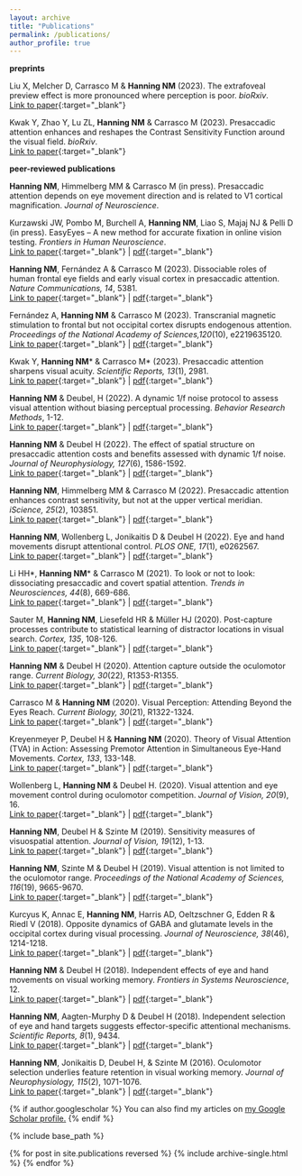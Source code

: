 ```yaml
---
layout: archive
title: "Publications"
permalink: /publications/
author_profile: true
---
```


**preprints**

Liu X, Melcher D, Carrasco M & **Hanning NM** (2023). The extrafoveal preview effect is more pronounced where perception is poor. *bioRxiv*.<br/>[Link to paper](https://www.biorxiv.org/content/10.1101/2023.05.18.541028v2){:target="_blank"}

Kwak Y, Zhao Y, Lu ZL, **Hanning NM** & Carrasco M (2023). Presaccadic attention enhances and reshapes the Contrast Sensitivity Function around the visual field. *bioRxiv*.<br/>[Link to paper](https://www.biorxiv.org/content/10.1101/2023.11.16.567379.abstract){:target="_blank"}<br/>


**peer-reviewed publications**

**Hanning NM**, Himmelberg MM & Carrasco M (in press). Presaccadic attention depends on eye movement direction and is related to V1 cortical magnification. *Journal of Neuroscience*.

Kurzawski JW, Pombo M, Burchell A, **Hanning NM**, Liao S, Majaj NJ & Pelli D (in press). EasyEyes – A new method for accurate fixation in online vision testing. *Frontiers in Human Neuroscience*.<br/>[Link to paper](https://www.frontiersin.org/articles/10.3389/fnhum.2023.1255465/full){:target="_blank"} \| [pdf](2023_FrontHumNeurosci_Kurzawski[...]&Pelli.pdf){:target="_blank"}

**Hanning NM**, Fernández A & Carrasco M (2023). Dissociable roles of human frontal eye fields and early visual cortex in presaccadic attention. *Nature Communications, 14*, 5381.<br/>[Link to paper](https://www.nature.com/articles/s41467-023-40678-z){:target="_blank"} \| [pdf](2023_NatComm_HanningFernandezCarrasco.pdf){:target="_blank"}

Fernández A, **Hanning NM** & Carrasco M (2023). Transcranial magnetic stimulation to frontal but not occipital cortex disrupts endogenous attention. *Proceedings of the National Academy of Sciences,120*(10), e2219635120.<br/>[Link to paper](https://www.pnas.org/doi/full/10.1073/pnas.2219635120){:target="_blank"} \| [pdf](2023_PNAS_FernandezHanningCarrasco.pdf){:target="_blank"}

Kwak Y, **Hanning NM*** & Carrasco M* (2023). Presaccadic attention sharpens visual acuity. *Scientific Reports, 13*(1), 2981.<br/>[Link to paper](https://www.nature.com/articles/s41598-023-29990-2){:target="_blank"} \| [pdf](2023_SciRep_KwakHanningCarrasco.pdf){:target="_blank"}

**Hanning NM** & Deubel, H (2022). A dynamic 1/f noise protocol to assess visual attention without biasing perceptual processing. *Behavior Research Methods*, 1-12.<br/>[Link to paper](https://link.springer.com/article/10.3758/s13428-022-01916-2){:target="_blank"} \| [pdf](2022_BRM_HanningDeubel.pdf){:target="_blank"}

**Hanning NM** & Deubel H (2022). The effect of spatial structure on presaccadic attention costs and benefits assessed with dynamic 1/f noise. *Journal of Neurophysiology, 127*(6), 1586-1592.<br/>[Link to paper](https://journals.physiology.org/doi/full/10.1152/jn.00084.2022){:target="_blank"} \| [pdf](https://journals.physiology.org/doi/full/10.1152/jn.00084.2022){:target="_blank"}

**Hanning NM**, Himmelberg MM & Carrasco M (2022). Presaccadic attention enhances contrast sensitivity, but not at the upper vertical meridian. *iScience, 25*(2), 103851.<br/>[Link to paper](https://www.sciencedirect.com/science/article/pii/S2589004222001213){:target="_blank"} \| [pdf](2022_iScience_HanningHimmelberg&Carrasco.pdf){:target="_blank"}

**Hanning NM**, Wollenberg L, Jonikaitis D & Deubel H (2022). Eye and hand movements disrupt attentional control. *PLOS ONE, 17*(1), e0262567.<br/>[Link to paper](https://journals.plos.org/plosone/article?id=10.1371/journal.pone.0262567){:target="_blank"} \| [pdf](2022_PLOSone_HanningWollenbergJonikaitis&Deubel.pdf){:target="_blank"}

Li HH*, **Hanning NM*** & Carrasco M (2021). To look or not to look: dissociating presaccadic and covert spatial attention. *Trends in Neurosciences, 44*(8), 669-686.<br/>[Link to paper](https://www.sciencedirect.com/science/article/pii/S0166223621000965?casa_token=pr32SZnhAnwAAAAA:dP_8u-tQ5Q0NeTi0cToBNr6G7kgeZgiy3QvGfBIn83lCU2fAPnK-mPfQXVC0g7ul251BqZ9HWA){:target="_blank"} \| [pdf](2021_TINS_LiHanning&Carrasco.pdf){:target="_blank"}

Sauter M, **Hanning NM**, Liesefeld HR & Müller HJ (2020). Post-capture processes contribute to statistical learning of distractor locations in visual search. *Cortex, 135*, 108-126.<br/>[Link to paper](https://www.sciencedirect.com/science/article/pii/S0010945220304330?casa_token=FmE2QDFmVyUAAAAA:B-RQ3spyX9J9Bvzc2O47IPB0gXE9UNSES-D0F-Rnes6bvndf63Cu80EpBzc_YuiyUTfgme4AaQ){:target="_blank"} \| [pdf](2021_Cortex_SauterHanningLiesefeld&Müller.pdf){:target="_blank"}

**Hanning NM** & Deubel H (2020). Attention capture outside the oculomotor range. *Current Biology, 30*(22), R1353-R1355.<br/>[Link to paper](https://www.sciencedirect.com/science/article/pii/S096098222031424X){:target="_blank"} \| [pdf](2020_CB_Hanning&Deubel.pdf){:target="_blank"}

Carrasco M & **Hanning NM** (2020). Visual Perception: Attending Beyond the Eyes Reach. *Current Biology, 30*(21), R1322-1324.<br/>[Link to paper](https://www.sciencedirect.com/science/article/pii/S0960982220312859){:target="_blank"} \| [pdf](2020_CB_Hanning&Carrasco.pdf){:target="_blank"} 

Kreyenmeyer P, Deubel H & **Hanning NM** (2020). Theory of Visual Attention (TVA) in Action: Assessing Premotor Attention in Simultaneous Eye-Hand Movements. *Cortex, 133*, 133-148.<br/>[Link to paper](https://www.sciencedirect.com/science/article/pii/S0010945220303646?casa_token=x0lbajaBSeIAAAAA:_18prnz0IzUeXkD6ah0dubwHlYXYFFtrlSiGmPnuM5P6nN3BsYfUUFsFosA0lj03uCOcx1lh3g){:target="_blank"} \| [pdf](2020_Cortex_KreyenmeierDeubel&Hanning.pdf){:target="_blank"}

Wollenberg L, **Hanning NM** & Deubel H. (2020). Visual attention and eye movement control during oculomotor competition. *Journal of Vision, 20*(9), 16.<br/>[Link to paper](https://jov.arvojournals.org/article.aspx?articleid=2770838){:target="_blank"} \| [pdf](2020_JoV_WollenbergHanning&Deubel.pdf){:target="_blank"}

**Hanning NM**, Deubel H & Szinte M (2019). Sensitivity measures of visuospatial attention. *Journal of Vision, 19*(12), 1-13.<br/>[Link to paper](https://jov.arvojournals.org/article.aspx?articleid=2753403){:target="_blank"} \| [pdf](2019_JoV_HanningDeubel&Szinte.pdf){:target="_blank"}

**Hanning NM**, Szinte M & Deubel H (2019). Visual attention is not limited to the oculomotor range. *Proceedings of the National Academy of Sciences, 116*(19), 9665-9670.<br/>[Link to paper](https://www.pnas.org/doi/10.1073/pnas.1813465116){:target="_blank"} \| [pdf](2019_PNAS_HanningSzinte&Deubel.pdf){:target="_blank"}

Kurcyus K, Annac E, **Hanning NM**, Harris AD, Oeltzschner G, Edden R & Riedl V (2018). Opposite dynamics of GABA and glutamate levels in the occipital cortex during visual processing. *Journal of Neuroscience, 38*(46), 1214-1218.<br/>[Link to paper](https://www.jneurosci.org/content/38/46/9967){:target="_blank"} \| [pdf](2018_JNeurosci_KurcyusAnnacHanning[...]&Riedl.pdf){:target="_blank"}

**Hanning NM** & Deubel H (2018). Independent effects of eye and hand movements on visual working memory. *Frontiers in Systems Neuroscience*, 12.<br/>[Link to paper](https://www.frontiersin.org/articles/10.3389/fnsys.2018.00037/full){:target="_blank"} \| [pdf](http://ninahanning.github.io/files/2018_FrontSysNeurosci_Hanning&Deubel.pdf){:target="_blank"}

**Hanning NM**, Aagten-Murphy D & Deubel H (2018). Independent selection of eye and hand targets suggests effector-specific attentional mechanisms. *Scientific Reports, 8*(1), 9434.<br/>[Link to paper](https://www.nature.com/articles/s41598-018-27723-4){:target="_blank"} \| [pdf](http://ninahanning.github.io/files/2018_SciRep_HanningAagten-Murphy&Deubel.pdf){:target="_blank"}

**Hanning NM**, Jonikaitis D, Deubel H, & Szinte M (2016). Oculomotor selection underlies feature retention in visual working memory. *Journal of Neurophysiology, 115*(2), 1071-1076.<br/>[Link to paper](https://journals.physiology.org/doi/full/10.1152/jn.00927.2015){:target="_blank"} \| [pdf](http://ninahanning.github.io/files/2016_JNP_HanningJonikaitisDeubel&Szinte.pdf){:target="_blank"}


{% if author.googlescholar %}
  You can also find my articles on <u><a href="{{author.googlescholar}}">my Google Scholar profile</a>.</u>
{% endif %}

{% include base_path %}

{% for post in site.publications reversed %}
  {% include archive-single.html %}
{% endfor %}
